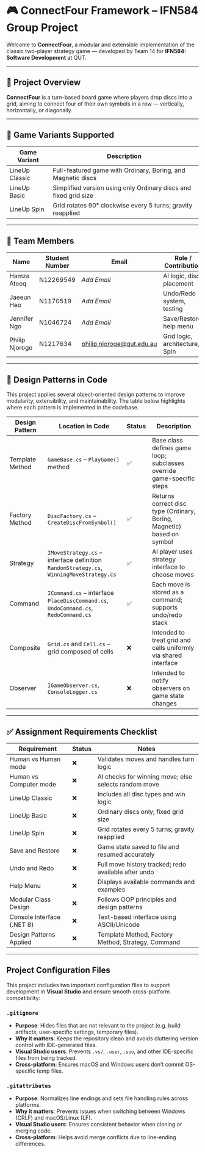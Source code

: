 # 🎮 ConnectFour Framework – IFN584 Group Project

Welcome to **ConnectFour**, a modular and extensible implementation of the classic two-player strategy game — developed by Team 14 for **IFN584: Software Development** at QUT.


---

## 🧠 Project Overview

**ConnectFour** is a turn-based board game where players drop discs into a grid, aiming to connect four of their own symbols in a row — vertically, horizontally, or diagonally.


---

## 🧩 Game Variants Supported

| Game Variant     | Description                                                             |
|------------------|-------------------------------------------------------------------------|
| LineUp Classic   | Full-featured game with Ordinary, Boring, and Magnetic discs            |
| LineUp Basic     | Simplified version using only Ordinary discs and fixed grid size        |
| LineUp Spin      | Grid rotates 90° clockwise every 5 turns; gravity reapplied             |

---

## 👥 Team Members

| Name            | Student Number | Email                  | Role / Contribution               |
|-----------------|----------------|------------------------|-----------------------------------|
| Hamza Ateeq     | N12269549      | *Add Email*            | AI logic, disc placement          |
| Jaeeun Heo      | N1170519       | *Add Email*            | Undo/Redo system, testing         |
| Jennifer Ngo    | N1046724       | *Add Email*            | Save/Restore, help menu           |
| Philip Njoroge  | N1217634       | philip.njoroge@qut.edu.au | Grid logic, architecture, Spin |

---

## 🧠 Design Patterns in Code

This project applies several object-oriented design patterns to improve modularity, extensibility, and maintainability. The table below highlights where each pattern is implemented in the codebase.

| Design Pattern     | Location in Code                          | Status | Description                                                                 |
|--------------------|-------------------------------------------|--------|-----------------------------------------------------------------------------|
| Template Method     | `GameBase.cs` – `PlayGame()` method       | ✅     | Base class defines game loop; subclasses override game-specific steps       |
| Factory Method      | `DiscFactory.cs` – `CreateDiscFromSymbol()` | ✅     | Returns correct disc type (Ordinary, Boring, Magnetic) based on symbol      |
| Strategy            | `IMoveStrategy.cs` – interface definition<br>`RandomStrategy.cs`, `WinningMoveStrategy.cs` | ✅     | AI player uses strategy interface to choose moves                           |
| Command             | `ICommand.cs` – interface<br>`PlaceDiscCommand.cs`, `UndoCommand.cs`, `RedoCommand.cs` | ✅     | Each move is stored as a command; supports undo/redo stack                  |
| Composite           | `Grid.cs` and `Cell.cs` – grid composed of cells | ❌     | Intended to treat grid and cells uniformly via shared interface             |
| Observer            | `IGameObserver.cs`, `ConsoleLogger.cs`    | ❌     | Intended to notify observers on game state changes                          |


---
## ✅ Assignment Requirements Checklist

| Requirement                 | Status| Notes                                                    |
|-----------------------------|---------|----------------------------------------------------------|
| Human vs Human mode         | ❌  | Validates moves and handles turn logic                |
| Human vs Computer mode      | ❌  | AI checks for winning move; else selects random move  |
| LineUp Classic              | ❌  | Includes all disc types and win logic                 |
| LineUp Basic                | ❌  | Ordinary discs only; fixed grid size                  |
| LineUp Spin                 | ❌  | Grid rotates every 5 turns; gravity reapplied         |
| Save and Restore            | ❌  | Game state saved to file and resumed accurately       |
| Undo and Redo               | ❌  | Full move history tracked; redo available after undo  |
| Help Menu                   | ❌  | Displays available commands and examples              |
| Modular Class Design        | ❌  | Follows OOP principles and design patterns            |
| Console Interface (.NET 8)  | ❌  | Text-based interface using ASCII/Unicode              |
| Design Patterns Applied     | ❌   | Template Method, Factory Method, Strategy, Command    |

---


## Project Configuration Files

This project includes two important configuration files to support development in **Visual Studio** and ensure smooth cross-platform compatibility:

### `.gitignore`

- **Purpose**: Hides files that are not relevant to the project (e.g. build artifacts, user-specific settings, temporary files).
- **Why it matters**: Keeps the repository clean and avoids cluttering version control with IDE-generated files.
- **Visual Studio users**: Prevents `.vs/`, `.user`, `.suo`, and other IDE-specific files from being tracked.
- **Cross-platform**: Ensures macOS and Windows users don’t commit OS-specific temp files.

### `.gitattributes`

- **Purpose**: Normalizes line endings and sets file handling rules across platforms.
- **Why it matters**: Prevents issues when switching between Windows (CRLF) and macOS/Linux (LF).
- **Visual Studio users**: Ensures consistent behavior when cloning or merging code.
- **Cross-platform**: Helps avoid merge conflicts due to line-ending differences.
